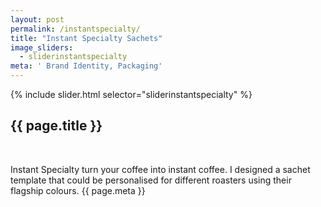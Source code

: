 ```yaml
---
layout: post
permalink: /instantspecialty/
title: "Instant Specialty Sachets"
image_sliders:
  - sliderinstantspecialty
meta: ' Brand Identity, Packaging'
---
```

<section class="section fadeup clear">

<div class="col-3-8 float_left grid-mar">
  <div id="slideshow">
  {% include slider.html selector="sliderinstantspecialty" %}
  </div>

  <div class="txt-centre">
    <h2>{{ page.title }}</h2>
    <br>
    <p>Instant Specialty turn your coffee into instant coffee. I designed a sachet template that could be personalised for different roasters using their flagship colours. 
      <span class="meta">{{ page.meta }}</span>
    </p>
    </div>
</div>
